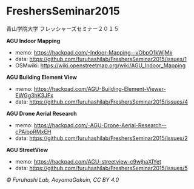 # FreshersSeminar2015
青山学院大学 フレッシャーズセミナー２０１５

**AGU Indoor Mapping**

* memo: https://hackpad.com/-Indoor-Mapping--vObpO1kWjMk
* data: https://github.com/furuhashilab/FreshersSeminar2015/issues/1
* OSMwiki: https://wiki.openstreetmap.org/wiki/AGU_Indoor_Mapping


**AGU Building Element View**
* memo: https://hackpad.com/AGU-Building-Element-Viewer-EWGg3hK3JFx
* data: https://github.com/furuhashilab/FreshersSeminar2015/issues/4

**AGU Drone Aerial Research**

* memo: https://hackpad.com/-AGU-Drone-Aerial-Research--cPAibpRMxEH
* data: https://github.com/furuhashilab/FreshersSeminar2015/issues/2


**AGU StreetView**

* memo: https://hackpad.com/AGU-streetview-c9wjhaXIYet
* data: https://github.com/furuhashilab/FreshersSeminar2015/issues/5

*© Furuhashi Lab, AoyamaGakuin, CC BY 4.0*
